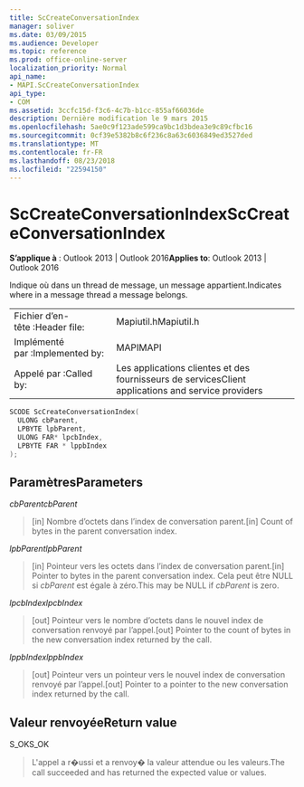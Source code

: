 ```yaml
---
title: ScCreateConversationIndex
manager: soliver
ms.date: 03/09/2015
ms.audience: Developer
ms.topic: reference
ms.prod: office-online-server
localization_priority: Normal
api_name:
- MAPI.ScCreateConversationIndex
api_type:
- COM
ms.assetid: 3ccfc15d-f3c6-4c7b-b1cc-855af66036de
description: Dernière modification le 9 mars 2015
ms.openlocfilehash: 5ae0c9f123ade599ca9bc1d3bdea3e9c89cfbc16
ms.sourcegitcommit: 0cf39e5382b8c6f236c8a63c6036849ed3527ded
ms.translationtype: MT
ms.contentlocale: fr-FR
ms.lasthandoff: 08/23/2018
ms.locfileid: "22594150"
---
```

# <a name="sccreateconversationindex"></a><span data-ttu-id="65548-103">ScCreateConversationIndex</span><span class="sxs-lookup"><span data-stu-id="65548-103">ScCreateConversationIndex</span></span>

  
  
<span data-ttu-id="65548-104">**S’applique à** : Outlook 2013 | Outlook 2016</span><span class="sxs-lookup"><span data-stu-id="65548-104">**Applies to**: Outlook 2013 | Outlook 2016</span></span> 
  
<span data-ttu-id="65548-105">Indique où dans un thread de message, un message appartient.</span><span class="sxs-lookup"><span data-stu-id="65548-105">Indicates where in a message thread a message belongs.</span></span> 
  
|||
|:-----|:-----|
|<span data-ttu-id="65548-106">Fichier d’en-tête :</span><span class="sxs-lookup"><span data-stu-id="65548-106">Header file:</span></span>  <br/> |<span data-ttu-id="65548-107">Mapiutil.h</span><span class="sxs-lookup"><span data-stu-id="65548-107">Mapiutil.h</span></span>  <br/> |
|<span data-ttu-id="65548-108">Implémenté par :</span><span class="sxs-lookup"><span data-stu-id="65548-108">Implemented by:</span></span>  <br/> |<span data-ttu-id="65548-109">MAPI</span><span class="sxs-lookup"><span data-stu-id="65548-109">MAPI</span></span>  <br/> |
|<span data-ttu-id="65548-110">Appelé par :</span><span class="sxs-lookup"><span data-stu-id="65548-110">Called by:</span></span>  <br/> |<span data-ttu-id="65548-111">Les applications clientes et des fournisseurs de services</span><span class="sxs-lookup"><span data-stu-id="65548-111">Client applications and service providers</span></span>  <br/> |
   
```cpp
SCODE ScCreateConversationIndex(
  ULONG cbParent,
  LPBYTE lpbParent,
  ULONG FAR* lpcbIndex,
  LPBYTE FAR * lppbIndex
);
```

## <a name="parameters"></a><span data-ttu-id="65548-112">Paramètres</span><span class="sxs-lookup"><span data-stu-id="65548-112">Parameters</span></span>

 <span data-ttu-id="65548-113">_cbParent_</span><span class="sxs-lookup"><span data-stu-id="65548-113">_cbParent_</span></span>
  
> <span data-ttu-id="65548-114">[in] Nombre d’octets dans l’index de conversation parent.</span><span class="sxs-lookup"><span data-stu-id="65548-114">[in] Count of bytes in the parent conversation index.</span></span>
    
 <span data-ttu-id="65548-115">_lpbParent_</span><span class="sxs-lookup"><span data-stu-id="65548-115">_lpbParent_</span></span>
  
> <span data-ttu-id="65548-116">[in] Pointeur vers les octets dans l’index de conversation parent.</span><span class="sxs-lookup"><span data-stu-id="65548-116">[in] Pointer to bytes in the parent conversation index.</span></span> <span data-ttu-id="65548-117">Cela peut être NULL si _cbParent_ est égale à zéro.</span><span class="sxs-lookup"><span data-stu-id="65548-117">This may be NULL if  _cbParent_ is zero.</span></span> 
    
 <span data-ttu-id="65548-118">_lpcbIndex_</span><span class="sxs-lookup"><span data-stu-id="65548-118">_lpcbIndex_</span></span>
  
> <span data-ttu-id="65548-119">[out] Pointeur vers le nombre d’octets dans le nouvel index de conversation renvoyé par l’appel.</span><span class="sxs-lookup"><span data-stu-id="65548-119">[out] Pointer to the count of bytes in the new conversation index returned by the call.</span></span> 
    
 <span data-ttu-id="65548-120">_lppbIndex_</span><span class="sxs-lookup"><span data-stu-id="65548-120">_lppbIndex_</span></span>
  
> <span data-ttu-id="65548-121">[out] Pointeur vers un pointeur vers le nouvel index de conversation renvoyé par l’appel.</span><span class="sxs-lookup"><span data-stu-id="65548-121">[out] Pointer to a pointer to the new conversation index returned by the call.</span></span>
    
## <a name="return-value"></a><span data-ttu-id="65548-122">Valeur renvoyée</span><span class="sxs-lookup"><span data-stu-id="65548-122">Return value</span></span>

<span data-ttu-id="65548-123">S_OK</span><span class="sxs-lookup"><span data-stu-id="65548-123">S_OK</span></span> 
  
> <span data-ttu-id="65548-124">L'appel a r�ussi et a renvoy� la valeur attendue ou les valeurs.</span><span class="sxs-lookup"><span data-stu-id="65548-124">The call succeeded and has returned the expected value or values.</span></span>
    

